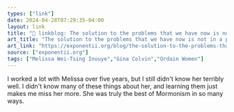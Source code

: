 ```yaml
---
types: ["link"]
date: 2024-04-28T07:29:35-04:00
layout: link
title: "🔗 linkblog: The solution to the problems that we have now is not in a perfect platform...it’s just in people. - Melissa Wei-Tsing Inouye - Exponent II'"
art_title: "The solution to the problems that we have now is not in a perfect platform...it’s just in people. - Melissa Wei-Tsing Inouye - Exponent II"
art_link: "https://exponentii.org/blog/the-solution-to-the-problems-that-we-have-now-is-not-in-a-perfect-platform-its-just-in-people-melissa-wei-tsing-inouye/"
source: ["exponentii.org"]
tags: ["Melissa Wei-Tsing Inouye","Gina Colvin","Ordain Women"]
---
```

I worked a lot with Melissa over five years, but I still didn't know her terribly well. I didn't know many of these things about her, and learning them just makes me miss her more. She was truly the best of Mormonism in so many ways.
